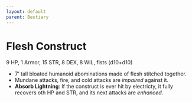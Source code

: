 ```yaml
---
layout: default
parent: Bestiary
---
```


# Flesh Construct

9 HP, 1 Armor, 15 STR, 8 DEX, 8 WIL, fists (d10+d10)

- 7’ tall bloated humanoid abominations made of flesh stitched together.
- Mundane attacks, fire, and cold attacks are _impaired_ against it.
- **Absorb Lightning**: If the construct is ever hit by electricty, it fully recovers oth HP and STR, and its next attacks are _enhanced_. 
